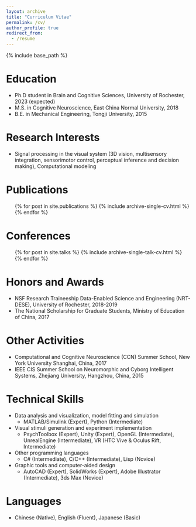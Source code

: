 ```yaml
---
layout: archive
title: "Curriculum Vitae"
permalink: /cv/
author_profile: true
redirect_from:
  - /resume
---
```


{% include base_path %}

Education
======
* Ph.D student in Brain and Cognitive Sciences, University of Rochester, 2023 (expected)
* M.S. in Cognitive Neuroscience, East China Normal University, 2018
* B.E. in Mechanical Engineering, Tongji University, 2015

Research Interests
======
* Signal processing in the visual system (3D vision, multisensory integration, sensorimotor control, perceptual inference and decision making), Computational modeling

Publications
======
  <ul>{% for post in site.publications %}
    {% include archive-single-cv.html %}
  {% endfor %}</ul>
  
Conferences
======
  <ul>{% for post in site.talks %}
    {% include archive-single-talk-cv.html %}
  {% endfor %}</ul>

Honors and Awards
======
* NSF Research Traineeship Data-Enabled Science and Engineering (NRT-DESE), University of Rochester, 2018-2019
* The National Scholarship for Graduate Students, Ministry of Education of China, 2017

Other Activities
======
* Computational and Cognitive Neuroscience (CCN) Summer School, New York University Shanghai, China, 2017
* IEEE CIS Summer School on Neuromorphic and Cyborg Intelligent Systems, Zhejiang University, Hangzhou, China, 2015

Technical Skills
======
* Data analysis and visualization, model fitting and simulation
  * MATLAB/Simulink (Expert), Python (Intermediate)
* Visual stimuli generation and experiment implementation
  * PsychToolbox (Expert), Unity (Expert), OpenGL (Intermediate), UnrealEngine (Intermediate), VR (HTC Vive & Oculus Rift, Intermediate)
* Other programming languages
  * C# (Intermediate), C/C++ (Intermediate), Lisp (Novice)
* Graphic tools and computer-aided design
  * AutoCAD (Expert), SolidWorks (Expert), Adobe Illustrator (Intermediate), 3ds Max (Novice)

Languages
=======
* Chinese (Native), English (Fluent), Japanese (Basic)

